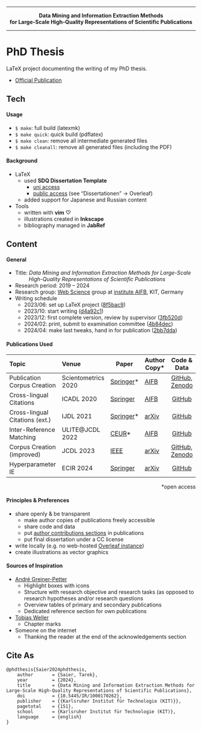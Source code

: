 <hr>
<p align="center"><strong>Data Mining and Information Extraction Methods<br>for Large-Scale High-Quality Representations of Scientific Publications</strong></p>
<hr>

# PhD Thesis

LaTeX project documenting the writing of my PhD thesis.

* [Official Publication](https://doi.org/10.5445/IR/1000170262)

## Tech

#### Usage

* `$ make`: full build (latexmk)
* `$ make quick`: quick build (pdflatex)
* `$ make clean`: remove all intermediate generated files
* `$ make cleanall`: remove all generated files (including the PDF)

#### Background

* LaTeX
    * used **SDQ Dissertation Template**
        * [uni access](https://gitlab.kit.edu/kit/kastel/sdq/dokumentvorlagen/sdq-dissertations-vorlage)
        * [public access](https://sdq.kastel.kit.edu/wiki/Dokumentvorlagen#Ausarbeitungen) (see “Dissertationen” → Overleaf)
    * added support for Japanese and Russian content
* Tools
    * written with **vim** ♡
    * illustrations created in **Inkscape**
    * bibliography managed in **JabRef**


## Content

#### General

* Title: *Data Mining and Information Extraction Methods for Large-Scale  
  &emsp;&emsp;&nbsp;&nbsp;High-Quality Representations of Scientific Publications*
* Research period: 2019 – 2024
* Research group: [Web Science](https://www.aifb.kit.edu/web/Web_Science/en) group at [institute AIFB](https://www.aifb.kit.edu/), KIT, Germany
* Writing schedule
    * 2023/06: set up LaTeX project ([8f5bac9](https://github.com/IllDepence/dis/commit/8f5bac90e02bc1d3a3995eef91045635a21630fa))
    * 2023/10: start writing ([d4a92c1](https://github.com/IllDepence/dis/commit/d4a92c158347a62846d62ba6d0b6d96dd599648e))
    * 2023/12: first complete version, review by supervisor ([3fb520d](https://github.com/IllDepence/dis/commit/3fb520d035739a6efb7a3c5e751ec3f9a0372b88))
    * 2024/02: print, submit to examination committee ([4b84dec](https://github.com/IllDepence/dis/commit/4b84dec6a2e16399d826ec0933800510938b816b))
    * 2024/04: make last tweaks, hand in for publication ([2bb7dda](https://github.com/IllDepence/dis/commit/2bb7dda5f537f153e91542937042f5799b3ba522))

#### Publications Used

Topic | Venue | Paper | Author Copy\* | Code &amp; Data |
:-----|:------|---------------------|--------------|:---------------:|
Publication Corpus Creation | Scientometrics 2020 | [Springer](https://doi.org/10.1007/s11192-020-03382-z)\* | [AIFB](https://aifb.kit.edu/images/f/f9/UnarXive_Scientometrics2020.pdf) | [GitHub](https://github.com/IllDepence/unarXive/tree/legacy_2020), [Zenodo](https://zenodo.org/records/4313164) |
Cross-lingual Citations | ICADL 2020 | [Springer](https://doi.org/10.1007/978-3-030-64452-9_11) | [AIFB](https://www.aifb.kit.edu/images/5/5f/Cross-lingual_Citations_ICADL2020.pdf) | [GitHub](https://github.com/IllDepence/icadl2020) |
Cross-lingual Citations (ext.) | IJDL 2021| [Springer](https://doi.org/10.1007/s00799-021-00312-z)\* | [arXiv](https://doi.org/10.48550/arXiv.2111.05097) | [GitHub](https://github.com/IllDepence/cross-lingual-citations-from-en) |
Inter-Reference Matching | ULITE@JCDL 2022 | [CEUR](https://ceur-ws.org/Vol-3220/paper2.pdf)\* | [AIFB](https://www.aifb.kit.edu/images/c/cc/Reference_Linking_Blocking_ULITE2022.pdf) | [GitHub](https://github.com/IllDepence/ulite2022) |
Corpus Creation (improved) | JCDL 2023 | [IEEE](https://doi.org/10.1109/JCDL57899.2023.00020) | [arXiv](https://doi.org/10.48550/arXiv.2303.14957) | [GitHub](https://github.com/IllDepence/unarXive), [Zenodo](https://zenodo.org/records/7752754) |
Hyperparameter IE | ECIR 2024 | [Springer](https://doi.org/10.1007/978-3-031-56060-6_17) | [arXiv](https://doi.org/10.48550/arXiv.2312.10638) | [GitHub](https://github.com/IllDepence/hyperpie) |

<p align=right>&ast;open access</p>

#### Principles &amp; Preferences

* share openly &amp; be transparent
    * make author copies of publications freely accessible
    * share code and data
    * put [author contributions sections](https://credit.niso.org/) in publications
    * put final dissertation under a CC license
* write locally (e.g. no web-hosted [Overleaf instance](https://github.com/overleaf/toolkit?tab=readme-ov-file#overleaf-toolkit))
* create illustrations as vector graphics

#### Sources of Inspiration

* [André Greiner-Petter](https://link.springer.com/book/10.1007/978-3-658-40473-4)
    * Highlight boxes with icons
    * Structure with research objective and research tasks (as opposed to research hypotheses and/or research questions
    * Overview tables of primary and secondary publications
    * Dedicated reference section for own publications
* [Tobias Weller](https://publikationen.bibliothek.kit.edu/1000130825)
    * Chapter marks
* Someone on the internet
    * Thanking the reader at the end of the acknowledgements section

## Cite As

```
@phdthesis{Saier2024phdthesis,
    author       = {Saier, Tarek},
    year         = {2024},
    title        = {Data Mining and Information Extraction Methods for Large-Scale High-Quality Representations of Scientific Publications},
    doi          = {10.5445/IR/1000170262},
    publisher    = {{Karlsruher Institut für Technologie (KIT)}},
    pagetotal    = {151},
    school       = {Karlsruher Institut für Technologie (KIT)},
    language     = {english}
}
```
